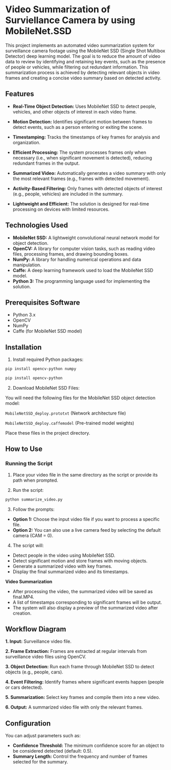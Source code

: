 # Video Summarization of Surviellance Camera by using MobileNet.SSD

This project implements an automated video summarization system for surveillance camera footage using the MobileNet SSD (Single Shot Multibox Detector) deep learning model. The goal is to reduce the amount of video data to review by identifying and retaining key events, such as the presence of people or vehicles, while filtering out redundant information. This summarization process is achieved by detecting relevant objects in video frames and creating a concise video summary based on detected activity.

## Features
- **Real-Time Object Detection:** Uses MobileNet SSD to detect people, vehicles, and other objects of interest in each video frame.
  
- **Motion Detection:** Identifies significant motion between frames to detect events, such as a person entering or exiting the scene.
  
- **Timestamping:** Tracks the timestamps of key frames for analysis and organization.
  
- **Efficient Processing:** The system processes frames only when necessary (i.e., when significant movement is detected), reducing redundant frames in the output.
  
- **Summarized Video:** Automatically generates a video summary with only the most relevant frames (e.g., frames with detected movement).
  
- **Activity-Based Filtering:** Only frames with detected objects of interest (e.g., people, vehicles) are included in the summary.
  
- **Lightweight and Efficient:** The solution is designed for real-time processing on devices with limited resources.

## Technologies Used
- **MobileNet SSD:** A lightweight convolutional neural network model for object detection.
- **OpenCV:** A library for computer vision tasks, such as reading video files, processing frames, and drawing bounding boxes.
- **NumPy:** A library for handling numerical operations and data manipulation.
- **Caffe:**  A deep learning framework used to load the MobileNet SSD model.
- **Python 3:** The programming language used for implementing the solution.

## Prerequisites Software
- Python 3.x
- OpenCV
- NumPy
- Caffe (for MobileNet SSD model)

## Installation
1. Install required Python packages:
```bash
pip install opencv-python numpy
```
```bash
pip install opencv-python
```
2. Download MobileNet SSD Files:

You will need the following files for the MobileNet SSD object detection model:

  ```MobileNetSSD_deploy.prototxt``` (Network architecture file)

  ```MobileNetSSD_deploy.caffemodel``` (Pre-trained model weights)

Place these files in the project directory.


## How to Use
### Running the Script
1. Place your video file in the same directory as the script or provide its path when prompted.

2. Run the script:

```bash
python summarize_video.py
```

3. Follow the prompts:

- **Option 1:** Choose the input video file if you want to process a specific file.
- **Option 2:** You can also use a live camera feed by selecting the default camera (CAM = 0).

4. The script will:

- Detect people in the video using MobileNet SSD.
- Detect significant motion and store frames with moving objects.
- Generate a summarized video with key frames.
- Display the final summarized video and its timestamps.

**Video Summarization**
- After processing the video, the summarized video will be saved as final.MP4.
- A list of timestamps corresponding to significant frames will be output.
- The system will also display a preview of the summarized video after creation.
  
## Workflow Diagram 
**1. Input:** Surveillance video file.
  
**2. Frame Extraction:** Frames are extracted at regular intervals from surveillance video files using OpenCV.

**3. Object Detection:** Run each frame through MobileNet SSD to detect objects (e.g., people, cars).

**4. Event Filtering:** Identify frames where significant events happen (people or cars detected).

**5. Summarization:** Select key frames and compile them into a new video.

**6. Output:** A summarized video file with only the relevant frames.

## Configuration
You can adjust parameters such as:

- **Confidence Threshold:** The minimum confidence score for an object to be considered detected (default: 0.5).
- **Summary Length:** Control the frequency and number of frames selected for the summary.

  
